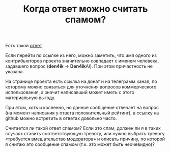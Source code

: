 ﻿---
title: "Когда ответ можно считать спамом?"
se.owner.user_id: 529836
se.owner.display_name: "needKVAS"
se.owner.link: "https://ru.meta.stackoverflow.com/users/529836/needkvas"
se.link: "https://ru.meta.stackoverflow.com/questions/14537/%d0%9a%d0%be%d0%b3%d0%b4%d0%b0-%d0%be%d1%82%d0%b2%d0%b5%d1%82-%d0%bc%d0%be%d0%b6%d0%bd%d0%be-%d1%81%d1%87%d0%b8%d1%82%d0%b0%d1%82%d1%8c-%d1%81%d0%bf%d0%b0%d0%bc%d0%be%d0%bc"
se.question_id: 14537
se.post_type: question
---
<p>Есть такой <a href="https://ru.stackoverflow.com/a/1584384/529836">ответ</a>.</p>
<p>Если перейти по ссылке из него, можно заметить, что имя одного из контрибьюторов проекта значительно совпадает с именем человека, задавшего вопрос (<strong>den4ik</strong> -&gt; <strong>Den4ik</strong>AI). При этом причастность не указана.</p>
<p>На странице проекта есть ссылка на донат и на телеграмм канал, по которому можно связаться для уточнения вопросов коммерческого использования, а значит написавший может иметь с этого материальную выгоду.</p>
<p>При этом, хоть и косвенно, но данное сообщение отвечает на вопрос (на момент написания у ответа положительный рейтинг), а ссылку на github можно встретить в ответах довольно часто.</p>
<p>Считается ли такой ответ спамом? Если это спам, должен ли я в таких случаях ставить соответствующую тревогу, или нужно выбрать тревогу «требуется вмешательство модератора» и описать причину, по которой я считаю это сообщение спамом (т.к. это может быть неочевидно)?</p>
